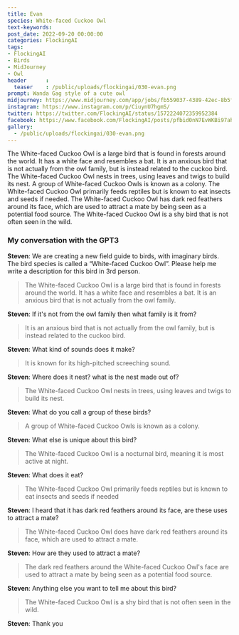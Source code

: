 ```yaml
---
title: Evan
species: White-faced Cuckoo Owl
text-keywords: 
post_date: 2022-09-20 00:00:00
categories: FlockingAI
tags:
- FlockingAI
- Birds
- MidJourney 
- Owl
header      :
  teaser    : /public/uploads/flockingai/030-evan.png
prompt: Wanda Gag style of a cute owl
midjourney: https://www.midjourney.com/app/jobs/fb559037-4389-42ec-8b5f-2d63a7e3aaa6
instagram: https://www.instagram.com/p/CiuynU7hgmS/
twitter: https://twitter.com/FlockingAI/status/1572224072359952384
facebook: https://www.facebook.com/FlockingAI/posts/pfbid0nN7EvWKBi97ahX84opBWgbsv2zJvmRToAoPDKsYG4YCteUAp5GsCtJ3yDANmtSxGl
gallery: 
  - /public/uploads/flockingai/030-evan.png
---
```


The White-faced Cuckoo Owl is a large bird that is found in forests around the world. It has a white face and resembles a bat. It is an anxious bird that is not actually from the owl family, but is instead related to the cuckoo bird. The White-faced Cuckoo Owl nests in trees, using leaves and twigs to build its nest. A group of White-faced Cuckoo Owls is known as a colony. The White-faced Cuckoo Owl primarily feeds reptiles but is known to eat insects and seeds if needed. The White-faced Cuckoo Owl has dark red feathers around its face, which are used to attract a mate by being seen as a potential food source. The White-faced Cuckoo Owl is a shy bird that is not often seen in the wild.

### My conversation with the GPT3

**Steven**: We are creating a new field guide to birds, with imaginary birds. The bird species is called a “White-faced Cuckoo Owl”. Please help me write a description for this bird in 3rd person.

> The White-faced Cuckoo Owl is a large bird that is found in forests around the world. It has a white face and resembles a bat. It is an anxious bird that is not actually from the owl family.

**Steven**: If it's not from the owl family then what family is it from?

> It is an anxious bird that is not actually from the owl family, but is instead related to the cuckoo bird.

**Steven**: What kind of sounds does it make?

> It is known for its high-pitched screeching sound.

**Steven**: Where does it nest? what is the nest made out of?

> The White-faced Cuckoo Owl nests in trees, using leaves and twigs to build its nest.

**Steven**: What do you call a group of these birds?

> A group of White-faced Cuckoo Owls is known as a colony.

**Steven**: What else is unique about this bird?

> The White-faced Cuckoo Owl is a nocturnal bird, meaning it is most active at night.

**Steven**: What does it eat?

> The White-faced Cuckoo Owl primarily feeds reptiles but is known to eat insects and seeds if needed

**Steven**: I heard that it has dark red feathers around its face, are these uses to attract a mate?

> The White-faced Cuckoo Owl does have dark red feathers around its face, which are used to attract a mate.

**Steven**: How are they used to attract a mate?

> The dark red feathers around the White-faced Cuckoo Owl's face are used to attract a mate by being seen as a potential food source.

**Steven**: Anything else you want to tell me about this bird?

> The White-faced Cuckoo Owl is a shy bird that is not often seen in the wild.

**Steven**: Thank you
